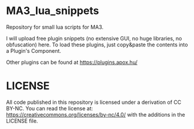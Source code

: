 # MA3_lua_snippets
Repository for small lua scripts for MA3.

I will upload free plugin snippets (no extensive GUI, no huge libraries, no obfuscation) here.
To load these plugins, just copy&paste the contents into a Plugin's Component.

Other plugins can be found at https://plugins.apox.hu/

# LICENSE
All code published in this repository is licensed under a derivation of CC BY-NC. 
You can read the license at:
https://creativecommons.org/licenses/by-nc/4.0/
with the additions in the LICENSE file.
